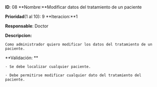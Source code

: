 **ID**: 08 **Nombre:**Modificar datos del tratamiento de un paciente

**Prioridad**(1 al 10): 9  **Iteracion:**1

**Responsable**: Doctor

**Descripcion:**

	Como administrador quiero modificar los datos del tratamiento de un paciente.

**Validación: **

	· Se debe localizar cualquier paciente.

	· Debe permitirse modificar cualquier dato del tratamiento del paciente.
